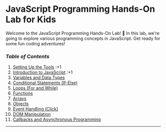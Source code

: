 # JavaScript Programming Hands-On Lab for Kids

Welcome to the JavaScript Programming Hands-On Lab! 🚀 In this lab, we're going to explore various programming concepts in JavaScript. Get ready for some fun coding adventures!

### _Table of Contents_

1. [Setting Up the Tools](./docs/setting-up-tools) :+1
2. [Introduction to JavaScript](./docs/introduction-to-javascript) :+1
3. [Variables and Data Types](./docs/variables-and-data-types)
4. [Conditional Statements (If-Else)](./docs/conditional-statements-if-else)
5. [Loops (For and While)](./docs/loops-for-and-while)
6. [Functions](./docs/functions)
7. [Arrays](./docs/arrays)
8. [Objects](./docs/./docs/objects)
9. [Event Handling (Click)](./docs/event-handling-click)
10. [DOM Manipulation](./docs/dom-manipulation)
11. [Callbacks and Asynchronous Programming](./docs/callbacks-and-asynchronous-programming)

---